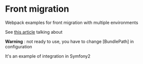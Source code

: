 # Front migration

Webpack examples for front migration with multiple environments

See [this article](http://iscor.me/how-to-migrate-front-technologies) talking about

**Warning** : not ready to use, you have to change [BundlePath] in configuration

It's an example of integration in Symfony2
